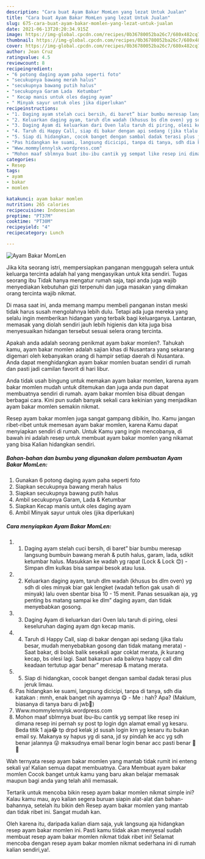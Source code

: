 ```yaml
---
description: "Cara buat Ayam Bakar MomLen yang lezat Untuk Jualan"
title: "Cara buat Ayam Bakar MomLen yang lezat Untuk Jualan"
slug: 675-cara-buat-ayam-bakar-momlen-yang-lezat-untuk-jualan
date: 2021-06-13T20:20:34.915Z
image: https://img-global.cpcdn.com/recipes/0b36780052ba26c7/680x482cq70/ayam-bakar-momlen-foto-resep-utama.jpg
thumbnail: https://img-global.cpcdn.com/recipes/0b36780052ba26c7/680x482cq70/ayam-bakar-momlen-foto-resep-utama.jpg
cover: https://img-global.cpcdn.com/recipes/0b36780052ba26c7/680x482cq70/ayam-bakar-momlen-foto-resep-utama.jpg
author: Jean Cruz
ratingvalue: 4.5
reviewcount: 8
recipeingredient:
- "6 potong daging ayam paha seperti foto"
- "secukupnya bawang merah halus"
- "secukupnya bawang putih halus"
- "secukupnya Garam Lada  Ketumbar"
- " Kecap manis untuk oles daging ayam"
- " Minyak sayur untuk oles jika diperlukan"
recipeinstructions:
- "1. Daging ayam stelah cuci bersih, di baret” biar bumbu meresap langsung bumbuin bawang merah &amp; putih halus, garam, lada, sdikit ketumbar halus. Masukkan ke wadah yg rapat (Lock &amp; Lock 😊) Simpan dlm kulkas bisa sampai besok atau lusa."
- "2. Keluarkan daging ayam, taruh dlm wadah (khusus bs dlm oven) yg sdh di oles minyak biar gak lengket (wadah teflon gak usah di minyak) lalu oven sbentar bisa 10 - 15 menit. Panas sesuaikan aja, yg penting bs matang sampai ke dlm” daging ayam, dan tidak menyebabkan gosong."
- "3. Daging Ayam di keluarkan dari Oven lalu taruh di piring, olesi keseluruhan daging ayam dgn kecap manis."
- "4. Taruh di Happy Call, siap di bakar dengan api sedang (jika tlalu besar, mudah menyebabkan gosong dan tidak matang merata) Saat bakar, di bolak balik sesekali agar coklat merata, jk kurang kecap, bs olesi lagi. Saat bakarpun ada baiknya happy call dlm keadaan tertutup agar benar” meresap &amp; matang merata."
- "5. Siap di hidangkan, cocok banget dengan sambal dadak terasi plus jeruk limau."
- "Pas hidangkan ke suami, langsung dicicipi, tanpa di tanya, sdh dia katakan : mmh, enak banget nih ayamnya 😋 Me : hah? Apa? (Maklum, biasanya di tanya baru di jwb🤪)"
- "Www.mommylennylsk.wordpress.com"
- "Mohon maaf sblmnya buat ibu-ibu cantik yg sempat like resep ini dimana resep ini pernah sy post tp login dgn alamat email yg kesaru. Beda titik 1 aja😂 tp drpd kelak jd susah login krn yg kesaru itu bukan email sy. Makanya sy hapus yg di sana, jd sy pindah ke acc yg sdh benar jalannya 😜 maksudnya email benar login benar acc pasti benar 🤣🤣"
categories:
- Resep
tags:
- ayam
- bakar
- momlen

katakunci: ayam bakar momlen 
nutrition: 265 calories
recipecuisine: Indonesian
preptime: "PT37M"
cooktime: "PT30M"
recipeyield: "4"
recipecategory: Lunch

---
```



![Ayam Bakar MomLen](https://img-global.cpcdn.com/recipes/0b36780052ba26c7/680x482cq70/ayam-bakar-momlen-foto-resep-utama.jpg)

Jika kita seorang istri, mempersiapkan panganan menggugah selera untuk keluarga tercinta adalah hal yang mengasyikan untuk kita sendiri. Tugas seorang ibu Tidak hanya mengatur rumah saja, tapi anda juga wajib menyediakan kebutuhan gizi terpenuhi dan juga masakan yang dimakan orang tercinta wajib nikmat.

Di masa  saat ini, anda memang mampu membeli panganan instan meski tidak harus susah mengolahnya lebih dulu. Tetapi ada juga mereka yang selalu ingin memberikan hidangan yang terbaik bagi keluarganya. Lantaran, memasak yang diolah sendiri jauh lebih higienis dan kita juga bisa menyesuaikan hidangan tersebut sesuai selera orang tercinta. 



Apakah anda adalah seorang penikmat ayam bakar momlen?. Tahukah kamu, ayam bakar momlen adalah sajian khas di Nusantara yang sekarang digemari oleh kebanyakan orang di hampir setiap daerah di Nusantara. Anda dapat menghidangkan ayam bakar momlen buatan sendiri di rumah dan pasti jadi camilan favorit di hari libur.

Anda tidak usah bingung untuk memakan ayam bakar momlen, karena ayam bakar momlen mudah untuk ditemukan dan juga anda pun dapat membuatnya sendiri di rumah. ayam bakar momlen bisa dibuat dengan berbagai cara. Kini pun sudah banyak sekali cara kekinian yang menjadikan ayam bakar momlen semakin nikmat.

Resep ayam bakar momlen juga sangat gampang dibikin, lho. Kamu jangan ribet-ribet untuk memesan ayam bakar momlen, karena Kamu dapat menyiapkan sendiri di rumah. Untuk Kamu yang ingin mencobanya, di bawah ini adalah resep untuk membuat ayam bakar momlen yang nikamat yang bisa Kalian hidangkan sendiri.

<!--inarticleads1-->

##### Bahan-bahan dan bumbu yang digunakan dalam pembuatan Ayam Bakar MomLen:

1. Gunakan 6 potong daging ayam paha seperti foto
1. Siapkan secukupnya bawang merah halus
1. Siapkan secukupnya bawang putih halus
1. Ambil secukupnya Garam, Lada &amp; Ketumbar
1. Siapkan  Kecap manis untuk oles daging ayam
1. Ambil  Minyak sayur untuk oles (jika diperlukan)




<!--inarticleads2-->

##### Cara menyiapkan Ayam Bakar MomLen:

1. 1. Daging ayam stelah cuci bersih, di baret” biar bumbu meresap langsung bumbuin bawang merah &amp; putih halus, garam, lada, sdikit ketumbar halus. Masukkan ke wadah yg rapat (Lock &amp; Lock 😊) - Simpan dlm kulkas bisa sampai besok atau lusa.
1. 2. Keluarkan daging ayam, taruh dlm wadah (khusus bs dlm oven) yg sdh di oles minyak biar gak lengket (wadah teflon gak usah di minyak) lalu oven sbentar bisa 10 - 15 menit. Panas sesuaikan aja, yg penting bs matang sampai ke dlm” daging ayam, dan tidak menyebabkan gosong.
1. 3. Daging Ayam di keluarkan dari Oven lalu taruh di piring, olesi keseluruhan daging ayam dgn kecap manis.
1. 4. Taruh di Happy Call, siap di bakar dengan api sedang (jika tlalu besar, mudah menyebabkan gosong dan tidak matang merata) - Saat bakar, di bolak balik sesekali agar coklat merata, jk kurang kecap, bs olesi lagi. Saat bakarpun ada baiknya happy call dlm keadaan tertutup agar benar” meresap &amp; matang merata.
1. 5. Siap di hidangkan, cocok banget dengan sambal dadak terasi plus jeruk limau.
1. Pas hidangkan ke suami, langsung dicicipi, tanpa di tanya, sdh dia katakan : mmh, enak banget nih ayamnya 😋 - Me : hah? Apa? (Maklum, biasanya di tanya baru di jwb🤪)
1. Www.mommylennylsk.wordpress.com
1. Mohon maaf sblmnya buat ibu-ibu cantik yg sempat like resep ini dimana resep ini pernah sy post tp login dgn alamat email yg kesaru. Beda titik 1 aja😂 tp drpd kelak jd susah login krn yg kesaru itu bukan email sy. Makanya sy hapus yg di sana, jd sy pindah ke acc yg sdh benar jalannya 😜 maksudnya email benar login benar acc pasti benar 🤣🤣




Wah ternyata resep ayam bakar momlen yang mantab tidak rumit ini enteng sekali ya! Kalian semua dapat membuatnya. Cara Membuat ayam bakar momlen Cocok banget untuk kamu yang baru akan belajar memasak maupun bagi anda yang telah ahli memasak.

Tertarik untuk mencoba bikin resep ayam bakar momlen nikmat simple ini? Kalau kamu mau, ayo kalian segera buruan siapin alat-alat dan bahan-bahannya, setelah itu bikin deh Resep ayam bakar momlen yang mantab dan tidak ribet ini. Sangat mudah kan. 

Oleh karena itu, daripada kalian diam saja, yuk langsung aja hidangkan resep ayam bakar momlen ini. Pasti kamu tiidak akan menyesal sudah membuat resep ayam bakar momlen nikmat tidak ribet ini! Selamat mencoba dengan resep ayam bakar momlen nikmat sederhana ini di rumah kalian sendiri,ya!.

